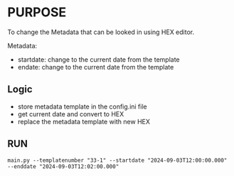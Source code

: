 # PURPOSE
To change the Metadata that can be looked in using HEX editor.

Metadata:
- startdate: change to the current date from the template
- endate: change to the current date from the template

## Logic
- store metadata template in the config.ini file
- get current date and convert to HEX
- replace the metadata template with new HEX

## RUN
```main.py --templatenumber "33-1" --startdate "2024-09-03T12:00:00.000" --enddate "2024-09-03T12:02:00.000"```